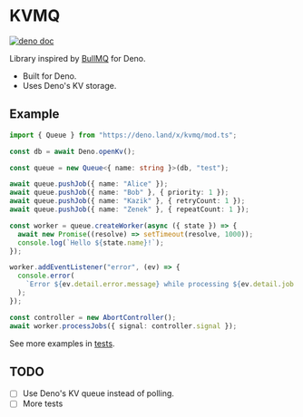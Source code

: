 # KVMQ

[![deno doc](https://doc.deno.land/badge.svg)](https://deno.land/x/kvmq/mod.ts)

Library inspired by [BullMQ](https://bullmq.io) for Deno.

- Built for Deno.
- Uses Deno's KV storage.

## Example

```ts
import { Queue } from "https://deno.land/x/kvmq/mod.ts";

const db = await Deno.openKv();

const queue = new Queue<{ name: string }>(db, "test");

await queue.pushJob({ name: "Alice" });
await queue.pushJob({ name: "Bob" }, { priority: 1 });
await queue.pushJob({ name: "Kazik" }, { retryCount: 1 });
await queue.pushJob({ name: "Zenek" }, { repeatCount: 1 });

const worker = queue.createWorker(async ({ state }) => {
  await new Promise((resolve) => setTimeout(resolve, 1000));
  console.log(`Hello ${state.name}!`);
});

worker.addEventListener("error", (ev) => {
  console.error(
    `Error ${ev.detail.error.message} while processing ${ev.detail.job.state.name}`,
  );
});

const controller = new AbortController();
await worker.processJobs({ signal: controller.signal });
```

See more examples in [tests](./mod.test.ts).

## TODO

- [ ] Use Deno's KV queue instead of polling.
- [ ] More tests
